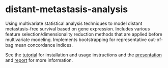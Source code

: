# distant-metastasis-analysis
Using multivariate statistical analysis techniques to model distant metastasis-free survival based on gene expression. Includes various feature selection/dimensionality reduction methods that are applied before multivariate modeling. Implements bootstrapping for representative out-of-bag mean concordance indices.

See the [tutorial](Tutorial.pdf) for installation and usage instructions and the [presentation](https://docs.google.com/presentation/d/1lEemBuS4GFbm1eU7YyJVqErR7dkMrRXf5ZEclXi-SuM/edit#slide=id.g5d15a37f5c_0_81) and [report](https://docs.google.com/document/d/1cOI-Gg6RzMN7MYigiicl1Zel_MR0_oX0Babph3jTtkI/edit) for more information.

